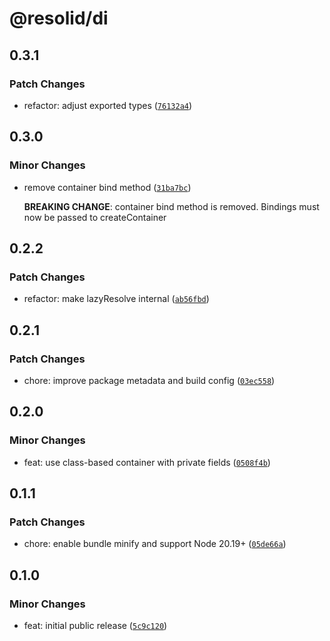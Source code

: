# @resolid/di

## 0.3.1

### Patch Changes

- refactor: adjust exported types ([`76132a4`](https://github.com/resolid/framework/commit/76132a4ea15ca58736b544d6a4bc7bd62ea25819))

## 0.3.0

### Minor Changes

- remove container bind method ([`31ba7bc`](https://github.com/resolid/framework/commit/31ba7bc487613fa11c524a871c11bad654b38976))

  **BREAKING CHANGE**: container bind method is removed. Bindings must now be passed to createContainer

## 0.2.2

### Patch Changes

- refactor: make lazyResolve internal ([`ab56fbd`](https://github.com/resolid/framework/commit/ab56fbd95526f0802f4e81f1a0c59e603fb59678))

## 0.2.1

### Patch Changes

- chore: improve package metadata and build config ([`03ec558`](https://github.com/resolid/framework/commit/03ec558fa8bad36f7f89f9d9056487bf3ea48893))

## 0.2.0

### Minor Changes

- feat: use class-based container with private fields ([`0508f4b`](https://github.com/resolid/framework/commit/0508f4b83283a9327bea7f239ebeaec57fd3dd9d))

## 0.1.1

### Patch Changes

- chore: enable bundle minify and support Node 20.19+ ([`05de66a`](https://github.com/resolid/framework/commit/05de66a50fb03a9fe43f45b78512491c8ec0cd56))

## 0.1.0

### Minor Changes

- feat: initial public release ([`5c9c120`](https://github.com/resolid/framework/commit/5c9c1204cec05313429dc06d8821dc07594a7c2f))
